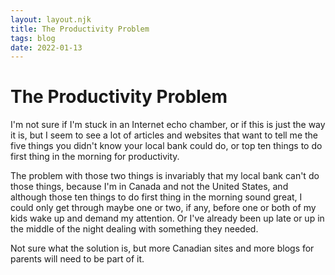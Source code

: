 ```yaml
---
layout: layout.njk
title: The Productivity Problem
tags: blog
date: 2022-01-13
---
```

# The Productivity Problem

I'm not sure if I'm stuck in an Internet echo chamber, or if this is just the way it is, but I seem to see a lot of articles and websites that want to tell me the five things you didn't know your local bank could do, or top ten things to do first thing in the morning for productivity.

The problem with those two things is invariably that my local bank can't do those things, because I'm in Canada and not the United States, and although those ten things to do first thing in the morning sound great, I could only get through maybe one or two, if any, before one or both of my kids wake up and demand my attention. Or I've already been up late or up in the middle of the night dealing with something they needed.

Not sure what the solution is, but more Canadian sites and more blogs for parents will need to be part of it.
